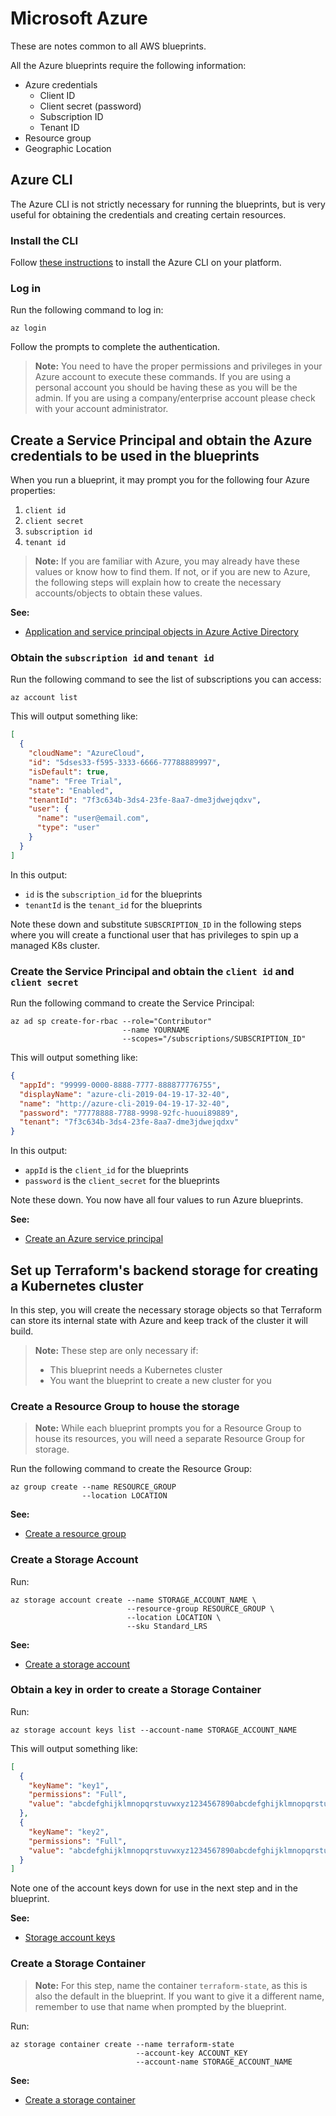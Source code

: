 # Microsoft Azure

These are notes common to all AWS blueprints.

All the Azure blueprints require the following information:

* Azure credentials
  * Client ID
  * Client secret (password)
  * Subscription ID
  * Tenant ID
* Resource group
* Geographic Location

## Azure CLI

The Azure CLI is not strictly necessary for running the blueprints, but is very useful for obtaining the credentials and creating certain resources.

### Install the CLI

Follow [these instructions](https://docs.microsoft.com/en-us/cli/azure/install-azure-cli?view=azure-cli-latest) to install the Azure CLI on your platform.

### Log in

Run the following command to log in:

```plain
az login
```

Follow the prompts to complete the authentication.

> **Note:** You need to have the proper permissions and privileges in your Azure account to execute these commands. If you are using a personal account you should be having these as you will be the admin. If you are using a company/enterprise account please check with your account administrator.

## Create a Service Principal and obtain the Azure credentials to be used in the blueprints

When you run a blueprint, it may prompt you for the following four Azure properties:

1. `client id`
2. `client secret`
3. `subscription id`
4. `tenant id`

> **Note:** If you are familiar with Azure, you may already have these values or know how to find them. If not, or if you are new to Azure, the following steps will explain how to create the necessary accounts/objects to obtain these values.

**See:**

* [Application and service principal objects in Azure Active Directory](https://docs.microsoft.com/en-us/azure/active-directory/develop/app-objects-and-service-principals)

### Obtain the `subscription id` and `tenant id`

Run the following command to see the list of subscriptions you can access:

```plain
az account list
```

This will output something like:

```json
[
  {
    "cloudName": "AzureCloud",
    "id": "5dses33-f595-3333-6666-77788889997",
    "isDefault": true,
    "name": "Free Trial",
    "state": "Enabled",
    "tenantId": "7f3c634b-3ds4-23fe-8aa7-dme3jdwejqdxv",
    "user": {
      "name": "user@email.com",
      "type": "user"
    }
  }
]
```

In this output:

* `id` is the `subscription_id` for the blueprints
* `tenantId` is the `tenant_id` for the blueprints

Note these down and substitute `SUBSCRIPTION_ID` in the following steps where you will create a functional user that has privileges to spin up a managed K8s cluster.

### Create the Service Principal and obtain the `client id` and `client secret`

Run the following command to create the Service Principal:

```plain
az ad sp create-for-rbac --role="Contributor"
                         --name YOURNAME
                         --scopes="/subscriptions/SUBSCRIPTION_ID"
```

This will output something like:

```json
{
  "appId": "99999-0000-8888-7777-888877776755",
  "displayName": "azure-cli-2019-04-19-17-32-40",
  "name": "http://azure-cli-2019-04-19-17-32-40",
  "password": "77778888-7788-9998-92fc-huoui89889",
  "tenant": "7f3c634b-3ds4-23fe-8aa7-dme3jdwejqdxv"
}
```

In this output:

* `appId` is the `client_id` for the blueprints
* `password` is the `client_secret` for the blueprints

Note these down. You now have all four values to run Azure blueprints.

**See:**

* [Create an Azure service principal](https://docs.microsoft.com/en-us/cli/azure/create-an-azure-service-principal-azure-cli?view=azure-cli-latest)


## Set up Terraform's backend storage for creating a Kubernetes cluster

In this step, you will create the necessary storage objects so that Terraform can store its internal state with Azure and keep track of the cluster it will build.

> **Note:** These step are only necessary if:
>
> * This blueprint needs a Kubernetes cluster
> * You want the blueprint to create a new cluster for you

### Create a Resource Group to house the storage

> **Note:** While each blueprint prompts you for a Resource Group to house its resources, you will need a separate Resource Group for storage.

Run the following command to create the Resource Group:

```plain
az group create --name RESOURCE_GROUP
                --location LOCATION
```

**See:**

* [Create a resource group](https://docs.microsoft.com/en-us/cli/azure/group?view=azure-cli-latest#az-group-create)

### Create a Storage Account

Run:

```plain
az storage account create --name STORAGE_ACCOUNT_NAME \
                          --resource-group RESOURCE_GROUP \
                          --location LOCATION \
                          --sku Standard_LRS
```

**See:**

* [Create a storage account](https://docs.microsoft.com/en-us/azure/storage/common/storage-quickstart-create-account?tabs=azure-cli)

### Obtain a key in order to create a Storage Container

Run:

```plain
az storage account keys list --account-name STORAGE_ACCOUNT_NAME
```

This will output something like:

```json
[
  {
    "keyName": "key1",
    "permissions": "Full",
    "value": "abcdefghijklmnopqrstuvwxyz1234567890abcdefghijklmnopqrstuvwxyz1234567890abcdefghijklmn=="
  },
  {
    "keyName": "key2",
    "permissions": "Full",
    "value": "abcdefghijklmnopqrstuvwxyz1234567890abcdefghijklmnopqrstuvwxyz1234567890abcdefghijklmn=="
  }
]
```

Note one of the account keys down for use in the next step and in the blueprint.

**See:**

* [Storage account keys](https://docs.microsoft.com/en-us/cli/azure/storage/account/keys?view=azure-cli-latest)

### Create a Storage Container

> **Note:** For this step, name the container `terraform-state`, as this is also the default in the blueprint. If you want to give it a different name, remember to use that name when prompted by the blueprint.

Run:

```plain
az storage container create --name terraform-state
                            --account-key ACCOUNT_KEY
                            --account-name STORAGE_ACCOUNT_NAME
```

**See:**

* [Create a storage container](https://docs.microsoft.com/en-us/cli/azure/storage/container?view=azure-cli-latest#az-storage-container-create)
